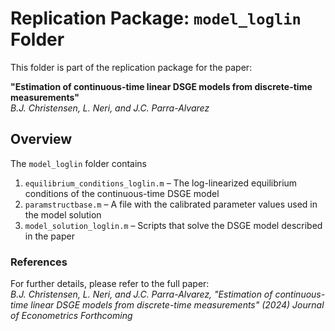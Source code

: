 # Replication Package: `model_loglin` Folder

This folder is part of the replication package for the paper:

**"Estimation of continuous-time linear DSGE models from discrete-time measurements"**  
*B.J. Christensen, L. Neri, and J.C. Parra-Alvarez*

## Overview

The `model_loglin` folder contains 

1. `equilibrium_conditions_loglin.m` – The log-linearized equilibrium conditions of the continuous-time DSGE model
2. `paramstructbase.m` – A file with the calibrated parameter values used in the model solution
3. `model_solution_loglin.m` – Scripts that solve the DSGE model described in the paper

### References

For further details, please refer to the full paper:  
*B.J. Christensen, L. Neri, and J.C. Parra-Alvarez, "Estimation of continuous-time linear DSGE models from discrete-time measurements" (2024) Journal of Econometrics Forthcoming*
